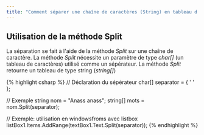 ```yaml
---
title: "Comment séparer une chaîne de caractères (String) en tableau d’éléments"
---
```

## Utilisation de la méthode Split
La séparation se fait à l'aide de la méthode *Split* sur une chaîne de caractère. 
La méthode *Split* nécessite un paramètre de type *char[]* (un tableau de caractères) utilisé comme un sépérateur. 
La méthode *Split* retourne un tableau de type string (*string[]*) 

{% highlight csharp %}
// Déclaration du sépérateur
char[] separator = { ' ' };

// Exemple
string nom = "Anass anass";
string[] mots = nom.Split(separator);

// Exemple: utilisation en windowsfroms avec listbox 
listBox1.Items.AddRange(textBox1.Text.Split(separator));
{% endhighlight %}
